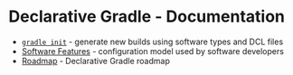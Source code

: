# Declarative Gradle - Documentation

* [`gradle init`](./build-init.md) - generate new builds using software types and DCL files
* [Software Features](./software-features.md) - configuration model used by software developers
* [Roadmap](../ROADMAP.md) - Declarative Gradle roadmap
